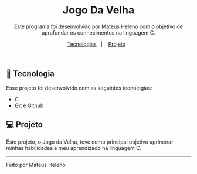 <h1 align="center"> Jogo Da Velha </h1>

<p align="center">
Este programa foi desenvolvido por Mateus Heleno com o objetivo de aprofundar os conhecimentos na linguagem C. <br/>
</p>

<p align="center">
  <a href="#-tecnologias">Tecnologias</a>&nbsp;&nbsp;&nbsp;|&nbsp;&nbsp;&nbsp;
  <a href="#-projeto">Projeto</a>&nbsp;&nbsp;&nbsp;
</p>

<br>

## 🚀 Tecnologia

Esse projeto foi desenvolvido com as seguintes tecnologias:

- C
- Git e Github

## 💻 Projeto

Este projeto, o Jogo da Velha, teve como principal objetivo aprimorar minhas habilidades e meu aprendizado na linguagem C.

---

Feito por Mateus Heleno
